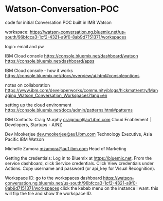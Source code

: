 # Watson-Conversation-POC
code for initial Conversation POC built in IMB Watson

workspace:
https://watson-conversation.ng.bluemix.net/us-south/96bfcca3-1cf2-4321-a9f0-8ab9d7151371/workspaces

login: email and pw

IBM Cloud console
https://console.bluemix.net/dashboard/watson
https://console.bluemix.net/dashboard/apps

IBM Cloud console - how it works
https://console.bluemix.net/docs/overview/ui.html#consoleoptions

notes on collaboration
https://www.ibm.com/developerworks/community/blogs/hickmat/entry/Managing_Watson_Conversation_Workspaces?lang=en

setting up the cloud environment
https://console.bluemix.net/docs/admin/patterns.html#patterns

IBM Contacts:
Craig Murphy
craigmur@au1.ibm.com
Cloud Enablement | Developers, Startups - A/NZ

Dev Mookerjee 
dev.mookerjee@au1.ibm.com
Technology Executive, Asia Pacific
IBM Watson 

Michelle Zamora
mzamora@au1.ibm.com
Head of Marketing

Getting the credentials:
Log in to Bluemix at https://bluemix.net.
From the service dashboard, click Service credentials.
Click View credentials under Actions.
Copy username and password (or api_key for Visual Recognition).

Workspace ID:
go to the workspaces dashboard
https://watson-conversation.ng.bluemix.net/us-south/96bfcca3-1cf2-4321-a9f0-8ab9d7151371/workspaces
click the kebab menu on the instance I want. this will flip the tile and show the workspace ID.



